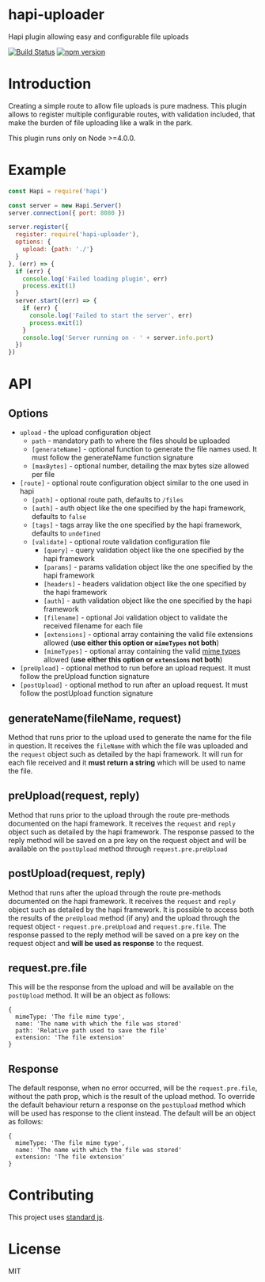 # hapi-uploader
Hapi plugin allowing easy and configurable file uploads

[![Build Status](https://travis-ci.org/JGAntunes/hapi-uploader.svg?branch=master)](https://travis-ci.org/JGAntunes/hapi-uploader)
[![npm version](https://img.shields.io/npm/v/hapi-uploader.svg)](https://www.npmjs.com/package/hapi-uploader)

# Introduction

Creating a simple route to allow file uploads is pure madness. This plugin allows to register multiple configurable routes, with validation included, that make the burden of file uploading like a walk in the park.

This plugin runs only on Node >=4.0.0.

# Example

```javascript
const Hapi = require('hapi')

const server = new Hapi.Server()
server.connection({ port: 8080 })

server.register({
  register: require('hapi-uploader'),
  options: {
    upload: {path: './'}
  }
}, (err) => {
  if (err) {
    console.log('Failed loading plugin', err)
    process.exit(1)
  }
  server.start((err) => {
    if (err) {
      console.log('Failed to start the server', err)
      process.exit(1)
    }
    console.log('Server running on - ' + server.info.port)
  })
})
```

# API

## Options
- `upload` - the upload configuration object
    - `path` - mandatory path to where the files should be uploaded
    - `[generateName]` - optional function to generate the file names used. It must follow the generateName function signature
    - `[maxBytes]` - optional number, detailing the max bytes size allowed per file
- `[route]` - optional route configuration object similar to the one used in hapi
    - `[path]` - optional route path, defaults to `/files`
    - `[auth]` - auth object like the one specified by the hapi framework, defaults to `false`
    - `[tags]` - tags array like the one specified by the hapi framework, defaults to `undefined`
    - `[validate]` - optional route validation configuration file
        - `[query]` - query validation object like the one specified by the hapi framework
        - `[params]` - params validation object like the one specified by the hapi framework
        - `[headers]` - headers validation object like the one specified by the hapi framework
        - `[auth]` - auth validation object like the one specified by the hapi framework
        - `[filename]` - optional Joi validation object to validate the received filename for each file
        - `[extensions]` - optional array containing the valid file extensions allowed (**use either this option or `mimeTypes` not both**)
        - `[mimeTypes]` - optional array containing the valid [mime types](https://en.wikipedia.org/wiki/Media_type) allowed (**use either this option or `extensions` not both**)
- `[preUpload]` - optional method to run before an upload request. It must follow the preUpload function signature
- `[postUpload]` - optional method to run after an upload request. It must follow the postUpload function signature

## generateName(fileName, request)
Method that runs prior to the upload used to generate the name for the file in question. It receives the `fileName` with which the file was uploaded and the `request` object such as detailed by the hapi framework. It will run for each file received and it **must return a string** which will be used to name the file.

## preUpload(request, reply)
Method that runs prior to the upload through the route pre-methods documented on the hapi framework. It receives the `request` and `reply` object such as detailed by the hapi framework. The response passed to the reply method will be saved on a pre key on the request object and will be available on the `postUpload` method through `request.pre.preUpload`

## postUpload(request, reply)
Method that runs after the upload through the route pre-methods documented on the hapi framework. It receives the `request` and `reply` object such as detailed by the hapi framework. It is possible to access both the results of the `preUpload` method (if any) and the upload through the request object - `request.pre.preUpload` and `request.pre.file`. The response passed to the reply method will be saved on a pre key on the request object and **will be used as response** to the request.

## request.pre.file
This will be the response from the upload and will be available on the `postUpload` method. It will be an object as follows:
```
{
  mimeType: 'The file mime type',
  name: 'The name with which the file was stored'
  path: 'Relative path used to save the file'
  extension: 'The file extension'
}
```

## Response
The default response, when no error occurred, will be the `request.pre.file`, without the path prop, which is the result of the upload method. To override the default behaviour return a response on the `postUpload` method which will be used has response to the client instead.
The default will be an object as follows:
```
{
  mimeType: 'The file mime type',
  name: 'The name with which the file was stored'
  extension: 'The file extension'
}
```

# Contributing

This project uses [standard js](https://github.com/feross/standard).

# License

MIT
